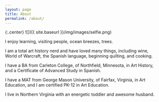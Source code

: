 ```yaml
---
layout: page
title: About
permalink: /about/
---
```


{:.center}
![]({{ site.baseurl }}/img/images/selfie.png)


I enjoy learning, visiting people, ocean breezes, trees. 

I am a total art history nerd and have loved many things, including wine, World of Warcraft, the Spanish language, beginning quilting, and cooking.

I have a BA from Carleton College, of Northfield, Minnesota, in Art History, and a Certificate of Advanced Study in Spanish. 

I have a MAT from George Mason University, of Fairfax, Virginia, in Art Education, and I am certified PK-12 in Art Education.

I live in Northern Virginia with an energetic toddler and awesome husband.